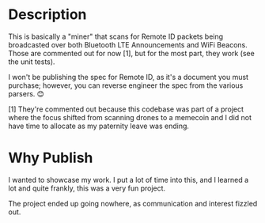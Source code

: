 # Description

This is basically a "miner" that scans for Remote ID packets being broadcasted over both Bluetooth LTE Announcements and WiFi Beacons. Those are commented out for now [1], but for the most part, they work (see the unit tests).

I won't be publishing the spec for Remote ID, as it's a document you must purchase; however, you can reverse engineer the spec from the various parsers. 😊

[1] They're commented out because this codebase was part of a project where the focus shifted from scanning drones to a memecoin and I did not have time to allocate as my paternity leave was ending. 

# Why Publish

I wanted to showcase my work. I put a lot of time into this, and I learned a lot and quite frankly, this was a very fun project.

The project ended up going nowhere, as communication and interest fizzled out. 
